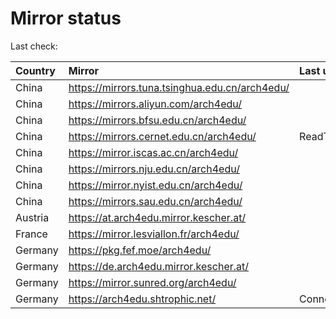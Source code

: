 <script src="./time.js"></script>
# Mirror status
Last check: <script type="text/javascript">localize(1753133172.503719);</script>

|Country|Mirror|Last update|
|:------|:-----|:----------|
|China|https://mirrors.tuna.tsinghua.edu.cn/arch4edu/|<script type="text/javascript">localize(1753124186);</script>|
|China|https://mirrors.aliyun.com/arch4edu/|<script type="text/javascript">localize(1753124186);</script>|
|China|https://mirrors.bfsu.edu.cn/arch4edu/|<script type="text/javascript">localize(1753080699);</script>|
|China|https://mirrors.cernet.edu.cn/arch4edu/|ReadTimeout|
|China|https://mirror.iscas.ac.cn/arch4edu/|<script type="text/javascript">localize(1753080699);</script>|
|China|https://mirrors.nju.edu.cn/arch4edu/|<script type="text/javascript">localize(1752994001);</script>|
|China|https://mirror.nyist.edu.cn/arch4edu/|<script type="text/javascript">localize(1753080699);</script>|
|China|https://mirrors.sau.edu.cn/arch4edu/|<script type="text/javascript">localize(1752994001);</script>|
|Austria|https://at.arch4edu.mirror.kescher.at/|<script type="text/javascript">localize(1753080699);</script>|
|France|https://mirror.lesviallon.fr/arch4edu/|<script type="text/javascript">localize(1753080699);</script>|
|Germany|https://pkg.fef.moe/arch4edu/|<script type="text/javascript">localize(1753080699);</script>|
|Germany|https://de.arch4edu.mirror.kescher.at/|<script type="text/javascript">localize(1753080699);</script>|
|Germany|https://mirror.sunred.org/arch4edu/|<script type="text/javascript">localize(1753080699);</script>|
|Germany|https://arch4edu.shtrophic.net/|ConnectionError|

<script src="./tablefilter/tablefilter.js"></script>
<script src="./table.js"></script>